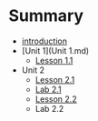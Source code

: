 # Summary

* [introduction](README.md)
* [Unit 1](Unit 1.md)
   * [Lesson 1.1](lesson_11.md)
* Unit 2
   * [Lesson 2.1](lesson_21.md)
   * [Lab 2.1](lab_21.md)
   * [Lesson 2.2](lesson_22.md)
   * Lab 2.2

